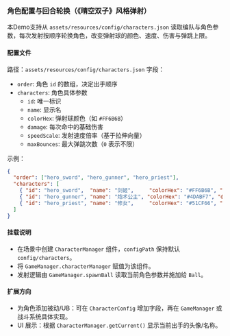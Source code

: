 ### 角色配置与回合轮换（《晴空双子》风格弹射）

本Demo支持从 `assets/resources/config/characters.json` 读取编队与角色参数，每次发射按顺序轮换角色，改变弹射球的颜色、速度、伤害与弹跳上限。

#### 配置文件
路径：`assets/resources/config/characters.json`
字段：
- `order`: 角色 `id` 的数组，决定出手顺序
- `characters`: 角色具体参数
  - `id`: 唯一标识
  - `name`: 显示名
  - `colorHex`: 弹射球颜色（如 `#FF6B6B`）
  - `damage`: 每次命中的基础伤害
  - `speedScale`: 发射速度倍率（基于拉伸向量）
  - `maxBounces`: 最大弹跳次数（`0` 表示不限）

示例：
```json
{
  "order": ["hero_sword", "hero_gunner", "hero_priest"],
  "characters": [
    { "id": "hero_sword",  "name": "剑姬",     "colorHex": "#FF6B6B", "damage": 2, "speedScale": 1.0, "maxBounces": 8 },
    { "id": "hero_gunner", "name": "炮术公主", "colorHex": "#4DABF7", "damage": 1, "speedScale": 1.2, "maxBounces": 10 },
    { "id": "hero_priest", "name": "修女",     "colorHex": "#51CF66", "damage": 1, "speedScale": 0.9, "maxBounces": 9 }
  ]
}
```

#### 挂载说明
- 在场景中创建 `CharacterManager` 组件，`configPath` 保持默认 `config/characters`。
- 将 `GameManager.characterManager` 赋值为该组件。
- 发射逻辑由 `GameManager.spawnBall` 读取当前角色参数并施加给 `Ball`。

#### 扩展方向
- 为角色添加被动/UB：可在 `CharacterConfig` 增加字段，再在 `GameManager` 或战斗系统具体实现。
- UI 展示：根据 `CharacterManager.getCurrent()` 显示当前出手的头像/名称。

